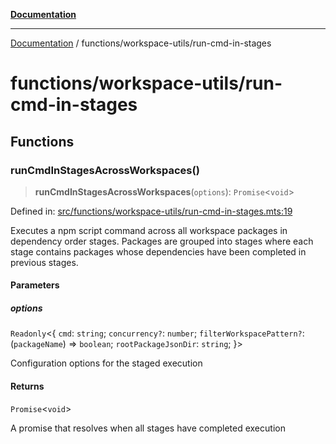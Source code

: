 [**Documentation**](../../README.md)

---

[Documentation](../../README.md) / functions/workspace-utils/run-cmd-in-stages

# functions/workspace-utils/run-cmd-in-stages

## Functions

### runCmdInStagesAcrossWorkspaces()

> **runCmdInStagesAcrossWorkspaces**(`options`): `Promise`\<`void`\>

Defined in: [src/functions/workspace-utils/run-cmd-in-stages.mts:19](https://github.com/noshiro-pf/ts-repo-utils/blob/main/src/functions/workspace-utils/run-cmd-in-stages.mts#L19)

Executes a npm script command across all workspace packages in dependency order stages.
Packages are grouped into stages where each stage contains packages whose
dependencies have been completed in previous stages.

#### Parameters

##### options

`Readonly`\<\{ `cmd`: `string`; `concurrency?`: `number`; `filterWorkspacePattern?`: (`packageName`) => `boolean`; `rootPackageJsonDir`: `string`; \}\>

Configuration options for the staged execution

#### Returns

`Promise`\<`void`\>

A promise that resolves when all stages have completed execution
